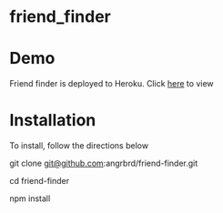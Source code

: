 # friend_finder

# Demo

Friend finder is deployed to Heroku. Click [here](https://dry-anchorage-38505.herokuapp.com/) to view

# Installation 

To install, follow the directions below

git clone git@github.com:angrbrd/friend-finder.git

cd friend-finder

npm install




